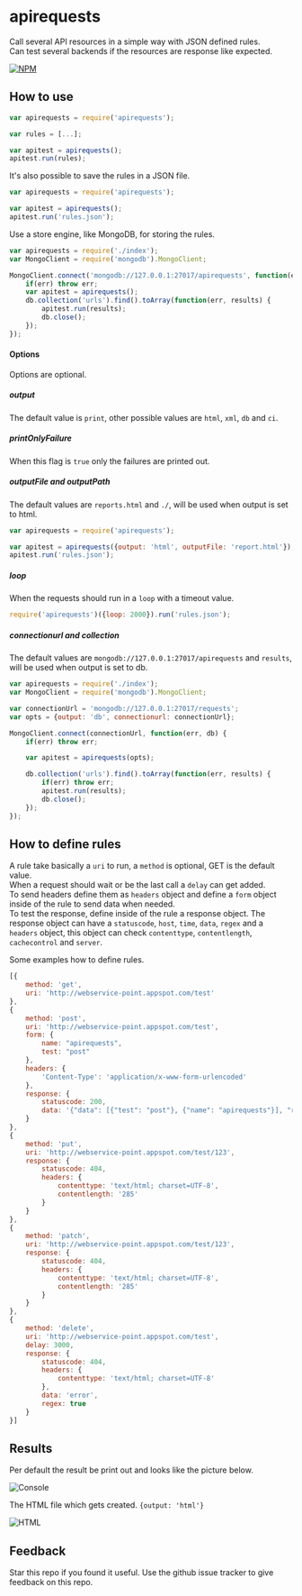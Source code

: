 # apirequests

Call several API resources in a simple way with JSON defined rules.  
Can test several backends if the resources are response like expected.

[![NPM](https://nodei.co/npm/apirequests.png?downloads=true&downloadRank=true&stars=true)](https://nodei.co/npm/apirequests/)

## How to use

```javascript
var apirequests = require('apirequests');

var rules = [...];

var apitest = apirequests();
apitest.run(rules);
```

It's also possible to save the rules in a JSON file.

```javascript
var apirequests = require('apirequests');

var apitest = apirequests();
apitest.run('rules.json');
```

Use a store engine, like MongoDB, for storing the rules.

```javascript
var apirequests = require('./index');
var MongoClient = require('mongodb').MongoClient;

MongoClient.connect('mongodb://127.0.0.1:27017/apirequests', function(err, db) {
    if(err) throw err;
    var apitest = apirequests();
    db.collection('urls').find().toArray(function(err, results) {
        apitest.run(results);
        db.close();
    });
});
```

#### Options
Options are optional.

##### output
The default value is `print`, other possible values are `html`, `xml`, `db` and `ci`.

##### printOnlyFailure
When this flag is `true` only the failures are printed out.  

##### outputFile and outputPath  
The default values are `reports.html` and `./`, will be used when output is set to html.  

```javascript
var apirequests = require('apirequests');

var apitest = apirequests({output: 'html', outputFile: 'report.html'});
apitest.run('rules.json');
```

##### loop
When the requests should run in a `loop` with a timeout value.

```javascript
require('apirequests')({loop: 2000}).run('rules.json');
```

##### connectionurl and collection  
The default values are `mongodb://127.0.0.1:27017/apirequests` and `results`, will be used when output is set to db.  

```javascript
var apirequests = require('./index');
var MongoClient = require('mongodb').MongoClient;

var connectionUrl = 'mongodb://127.0.0.1:27017/requests';
var opts = {output: 'db', connectionurl: connectionUrl};

MongoClient.connect(connectionUrl, function(err, db) {
    if(err) throw err;

    var apitest = apirequests(opts);

    db.collection('urls').find().toArray(function(err, results) {
        if(err) throw err;
        apitest.run(results);
        db.close();
    });
});
```

## How to define rules

A rule take basically a `uri` to run, a `method` is optional, GET is the default value.  
When a request should wait or be the last call a `delay` can get added.  
To send headers define them as `headers` object and define a `form` object inside of the rule to send data when needed.  
To test the response, define inside of the rule a response object. The response object can have a `statuscode`, `host`, `time`, `data`, `regex` and a `headers` object, this object can check `contenttype`, `contentlength`, `cachecontrol` and `server`.

Some examples how to define rules.

```javascript
[{
    method: 'get',
    uri: 'http://webservice-point.appspot.com/test'
},
{
    method: 'post',
    uri: 'http://webservice-point.appspot.com/test',
    form: {
        name: "apirequests",
        test: "post"
    },
    headers: {
        'Content-Type': 'application/x-www-form-urlencoded'
    },
    response: {
        statuscode: 200,
        data: '{"data": [{"test": "post"}, {"name": "apirequests"}], "response": "POST"}'
    }
},
{
    method: 'put',
    uri: 'http://webservice-point.appspot.com/test/123',
    response: {
        statuscode: 404,
        headers: {
            contenttype: 'text/html; charset=UTF-8',
            contentlength: '285'           
        }
    }
},
{
    method: 'patch',
    uri: 'http://webservice-point.appspot.com/test/123',
    response: {
        statuscode: 404,
        headers: {
            contenttype: 'text/html; charset=UTF-8',
            contentlength: '285'
        }
    }
},
{
    method: 'delete',
    uri: 'http://webservice-point.appspot.com/test',
    delay: 3000,
    response: {
        statuscode: 404,
        headers: {
            contenttype: 'text/html; charset=UTF-8'
        },
        data: 'error',
        regex: true
    }
}]
```

## Results

Per default the result be print out and looks like the picture below.

![Console](https://dbgaecdn.appspot.com/images/apirequests_console.png)

The HTML file which gets created. `{output: 'html'}`

![HTML](https://dbgaecdn.appspot.com/images/apirequests_html.png)

## Feedback
Star this repo if you found it useful. Use the github issue tracker to give feedback on this repo.
